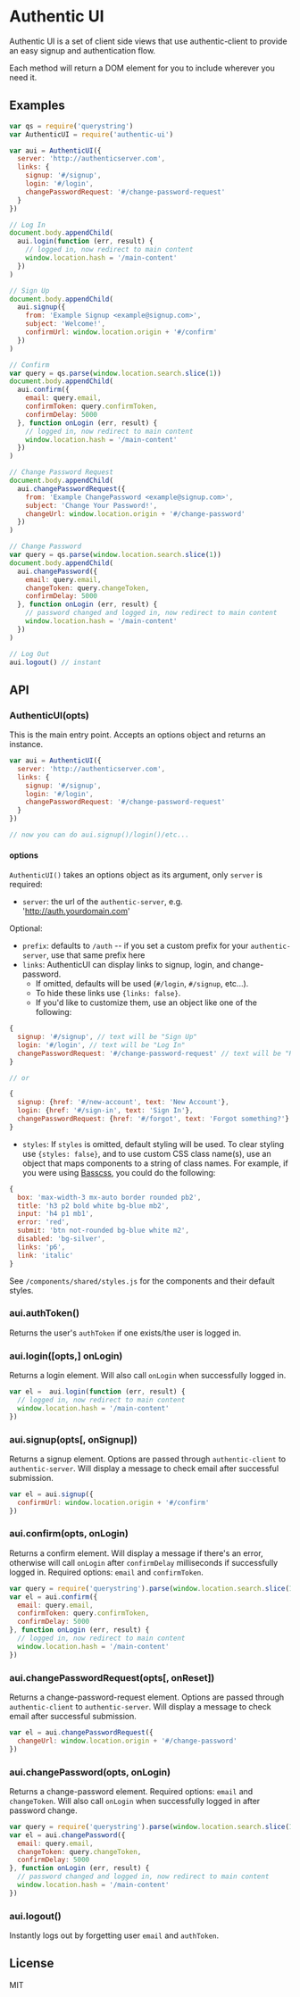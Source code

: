 # Authentic UI #

Authentic UI is a set of client side views that use authentic-client to provide an easy signup and authentication flow.

Each method will return a DOM element for you to include wherever you need it.

## Examples ##

```js
var qs = require('querystring')
var AuthenticUI = require('authentic-ui')

var aui = AuthenticUI({
  server: 'http://authenticserver.com',
  links: {
    signup: '#/signup',
    login: '#/login',
    changePasswordRequest: '#/change-password-request'
  }
})

// Log In
document.body.appendChild(
  aui.login(function (err, result) {
    // logged in, now redirect to main content
    window.location.hash = '/main-content'
  })
)

// Sign Up
document.body.appendChild(
  aui.signup({
    from: 'Example Signup <example@signup.com>',
    subject: 'Welcome!',
    confirmUrl: window.location.origin + '#/confirm'
  })
)

// Confirm
var query = qs.parse(window.location.search.slice(1))
document.body.appendChild(
  aui.confirm({
    email: query.email,
    confirmToken: query.confirmToken,
    confirmDelay: 5000
  }, function onLogin (err, result) {
    // logged in, now redirect to main content
    window.location.hash = '/main-content'
  })
)

// Change Password Request
document.body.appendChild(
  aui.changePasswordRequest({
    from: 'Example ChangePassword <example@signup.com>',
    subject: 'Change Your Password!',
    changeUrl: window.location.origin + '#/change-password'
  })
)

// Change Password
var query = qs.parse(window.location.search.slice(1))
document.body.appendChild(
  aui.changePassword({
    email: query.email,
    changeToken: query.changeToken,
    confirmDelay: 5000
  }, function onLogin (err, result) {
    // password changed and logged in, now redirect to main content
    window.location.hash = '/main-content'
  })
)

// Log Out
aui.logout() // instant

```

## API ##

### AuthenticUI(opts) ###

This is the main entry point. Accepts an options object and returns an instance.

```js
var aui = AuthenticUI({
  server: 'http://authenticserver.com',
  links: {
    signup: '#/signup',
    login: '#/login',
    changePasswordRequest: '#/change-password-request'
  }
})

// now you can do aui.signup()/login()/etc...
```

#### options ####

`AuthenticUI()` takes an options object as its argument, only `server` is required:

* `server`: the url of the `authentic-server`, e.g. 'http://auth.yourdomain.com'

Optional:

* `prefix`: defaults to `/auth` -- if you set a custom prefix for your `authentic-server`, use that same prefix here
* `links`: AuthenticUI can display links to signup, login, and change-password.
  * If omitted, defaults will be used (`#/login`, `#/signup`, etc...).
  * To hide these links use `{links: false}`.
  * If you'd like to customize them, use an object like one of the following:

```js
{
  signup: '#/signup', // text will be "Sign Up"
  login: '#/login', // text will be "Log In"
  changePasswordRequest: '#/change-password-request' // text will be "Reset Password"
}

// or

{
  signup: {href: '#/new-account', text: 'New Account'},
  login: {href: '#/sign-in', text: 'Sign In'},
  changePasswordRequest: {href: '#/forgot', text: 'Forgot something?'}
}
```

* `styles`: If `styles` is omitted, default styling will be used. To clear styling use `{styles: false}`, and to use custom CSS class name(s), use an object that maps components to a string of class names. For example, if you were using [Basscss](http://basscss.com), you could do the following:

```js
{
  box: 'max-width-3 mx-auto border rounded pb2',
  title: 'h3 p2 bold white bg-blue mb2',
  input: 'h4 p1 mb1',
  error: 'red',
  submit: 'btn not-rounded bg-blue white m2',
  disabled: 'bg-silver',
  links: 'p6',
  link: 'italic'
}
```

See `/components/shared/styles.js` for the components and their default styles.

### aui.authToken() ###

Returns the user's `authToken` if one exists/the user is logged in.

### aui.login([opts,] onLogin)

Returns a login element. Will also call `onLogin` when successfully logged in.

```js
var el =  aui.login(function (err, result) {
  // logged in, now redirect to main content
  window.location.hash = '/main-content'
})
```

### aui.signup(opts[, onSignup])

Returns a signup element. Options are passed through `authentic-client` to `authentic-server`. Will display a message to check email after successful submission.

```js
var el = aui.signup({
  confirmUrl: window.location.origin + '#/confirm'
})
```

### aui.confirm(opts, onLogin)

Returns a confirm element. Will display a message if there's an error, otherwise will call `onLogin` after `confirmDelay` milliseconds if successfully logged in. Required options: `email` and `confirmToken`.

```js
var query = require('querystring').parse(window.location.search.slice(1))
var el = aui.confirm({
  email: query.email,
  confirmToken: query.confirmToken,
  confirmDelay: 5000
}, function onLogin (err, result) {
  // logged in, now redirect to main content
  window.location.hash = '/main-content'
})
```

### aui.changePasswordRequest(opts[, onReset])

Returns a change-password-request element. Options are passed through `authentic-client` to `authentic-server`. Will display a message to check email after successful submission.

```js
var el = aui.changePasswordRequest({
  changeUrl: window.location.origin + '#/change-password'
})
```

### aui.changePassword(opts, onLogin)

Returns a change-password element. Required options: `email` and `changeToken`. Will also call `onLogin` when successfully logged in after password change.

```js
var query = require('querystring').parse(window.location.search.slice(1))
var el = aui.changePassword({
  email: query.email,
  changeToken: query.changeToken,
  confirmDelay: 5000
}, function onLogin (err, result) {
  // password changed and logged in, now redirect to main content
  window.location.hash = '/main-content'
})
```

### aui.logout() ###

Instantly logs out by forgetting user `email` and `authToken`.

## License ##

MIT
